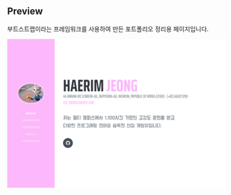 
## Preview

부트스트랩이라는 프레임워크를 사용하여 만든 포트폴리오 정리용 페이지입니다.

<img class="img-fluid img-profile rounded-circle mx-auto mb-4" src="img/preview.png" alt="">
